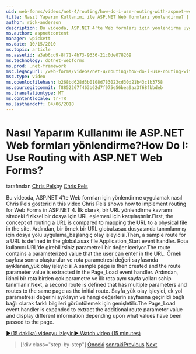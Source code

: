 ```yaml
---
uid: web-forms/videos/net-4/routing/how-do-i-use-routing-with-aspnet-web-forms
title: Nasıl Yaparım Kullanımı ile ASP.NET Web formları yönlendirme? | Microsoft Docs
author: rick-anderson
description: Bu videoda, ASP.NET 4'te Web formları için yönlendirme uygulamak nasıl Chris Pels gösterir. İlk olarak, bir URL yönlendirme kavramı bir p URL eşlemesi için karşılaştırılır...
ms.author: aspnetcontent
manager: wpickett
ms.date: 10/15/2010
ms.topic: article
ms.assetid: a3ab6cd9-8f71-4b73-9336-21c0de078269
ms.technology: dotnet-webforms
ms.prod: .net-framework
msc.legacyurl: /web-forms/videos/net-4/routing/how-do-i-use-routing-with-aspnet-web-forms
msc.type: video
ms.openlocfilehash: b268bd628d3b0108d783023cd30d21b43c1b3758
ms.sourcegitcommit: f8852267f463b62d7f975e56bea9aa3f68fbbdeb
ms.translationtype: MT
ms.contentlocale: tr-TR
ms.lasthandoff: 04/06/2018
---
```

<a name="how-do-i-use-routing-with-aspnet-web-forms"></a><span data-ttu-id="ac7b5-105">Nasıl Yaparım Kullanımı ile ASP.NET Web formları yönlendirme?</span><span class="sxs-lookup"><span data-stu-id="ac7b5-105">How Do I: Use Routing with ASP.NET Web Forms?</span></span>
====================
<span data-ttu-id="ac7b5-106">tarafından [Chris Pels](https://twitter.com/chrispels)</span><span class="sxs-lookup"><span data-stu-id="ac7b5-106">by [Chris Pels](https://twitter.com/chrispels)</span></span>

<span data-ttu-id="ac7b5-107">Bu videoda, ASP.NET 4'te Web formları için yönlendirme uygulamak nasıl Chris Pels gösterir.</span><span class="sxs-lookup"><span data-stu-id="ac7b5-107">In this video Chris Pels shows how to implement routing for Web Forms in ASP.NET 4.</span></span> <span data-ttu-id="ac7b5-108">İlk olarak, bir URL yönlendirme kavramı sitedeki fiziksel bir dosya için URL eşlemesi için karşılaştırılır.</span><span class="sxs-lookup"><span data-stu-id="ac7b5-108">First, the concept of routing a URL is compared to mapping the URL to a physical file in the site.</span></span> <span data-ttu-id="ac7b5-109">Ardından, bir örnek bir URL global.asax dosyasında tanımlanmış için dosya yolu uygulama\_başlangıç olay işleyicisi.</span><span class="sxs-lookup"><span data-stu-id="ac7b5-109">Then, a sample route for a URL is defined in the global.asax file Application\_Start event handler.</span></span> <span data-ttu-id="ac7b5-110">Rota kullanıcı URL'de girebilirsiniz parametreli bir değer içeriyor.</span><span class="sxs-lookup"><span data-stu-id="ac7b5-110">The route contains a parameterized value that the user can enter in the URL.</span></span> <span data-ttu-id="ac7b5-111">Örnek sayfası sonra oluşturulur ve rota parametresi değeri sayfasında ayıklanan\_yük olay işleyicisi.</span><span class="sxs-lookup"><span data-stu-id="ac7b5-111">A sample page is then created and the route parameter value is extracted in the Page\_Load event handler.</span></span> <span data-ttu-id="ac7b5-112">Ardından, ikinci bir rota birden çok parametre ve ilk rota aynı sayfa yolları sahip tanımlanır.</span><span class="sxs-lookup"><span data-stu-id="ac7b5-112">Next, a second route is defined that has multiple parameters and routes to the same page as the initial route.</span></span> <span data-ttu-id="ac7b5-113">Sayfa\_yük olay işleyici, ek yol parametresi değerini ayıklayın ve hangi değerlerin sayfasına geçirildi bağlı bağlı olarak farklı bilgileri görüntülemek için genişletilir.</span><span class="sxs-lookup"><span data-stu-id="ac7b5-113">The Page\_Load event handler is expanded to extract the additional route parameter value and display different information depending upon what values have been passed to the page.</span></span>

[<span data-ttu-id="ac7b5-114">&#9654;(15 dakika) videoyu izleyin</span><span class="sxs-lookup"><span data-stu-id="ac7b5-114">&#9654; Watch video (15 minutes)</span></span>](https://channel9.msdn.com/Blogs/ASP-NET-Site-Videos/how-do-i-use-routing-with-aspnet-web-forms)

> [!div class="step-by-step"]
> <span data-ttu-id="ac7b5-115">[Önceki](aspnet-4-quick-hit-outbound-webforms-routing.md)
> [sonraki](how-do-i-work-with-urls-in-aspnet-routing.md)</span><span class="sxs-lookup"><span data-stu-id="ac7b5-115">[Previous](aspnet-4-quick-hit-outbound-webforms-routing.md)
[Next](how-do-i-work-with-urls-in-aspnet-routing.md)</span></span>
